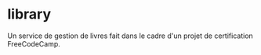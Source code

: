 # library
Un service de gestion de livres fait dans le cadre d'un projet de certification FreeCodeCamp.
